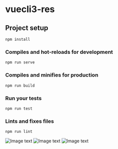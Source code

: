 # vuecli3-res

## Project setup
```
npm install
```

### Compiles and hot-reloads for development
```
npm run serve
```

### Compiles and minifies for production
```
npm run build
```

### Run your tests
```
npm run test
```

### Lints and fixes files
```
npm run lint
```
![Image text](http://thyrsi.com/t6/630/1544434976x2890171450.jpg)
![Image text](http://thyrsi.com/t6/630/1544435022x2890171450.jpg)
![Image text](http://thyrsi.com/t6/630/1544435073x2890171450.jpg)
